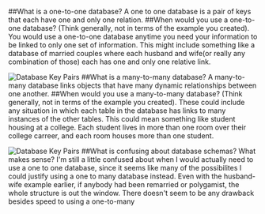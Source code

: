 ##What is a one-to-one database?
A one to one database is a pair of keys that each have one and only one relation.
##When would you use a one-to-one database? (Think generally, not in terms of the example you created).
You would use a one-to-one database anytime you need your information to be linked to only one set of information. This might include something like a database of married couples where each husband and wife(or really any combination of those) each has one and only one relative link.

![Database Key Pairs](./oneone.png)
##What is a many-to-many database?
A many-to-many database links objects that have many dynamic relationships between one another.
##When would you use a many-to-many database? (Think generally, not in terms of the example you created).
These could include any situation in which each table in the database has links to many instances of the other tables. This could mean something like student housing at a college. Each student lives in more than one room over their college carreer, and each room houses more than one student.

![Database Key Pairs](./manymany.png)
##What is confusing about database schemas? What makes sense?
I'm still a little confused about when I would actually need to use a one to one database, since it seems like many of the possibilites I could justify using a one to many database instead. Even with the husband-wife example earlier, if anybody had been remarried or polygamist, the whole structure is out the window. There doesn't seem to be any drawback besides speed to using a one-to-many